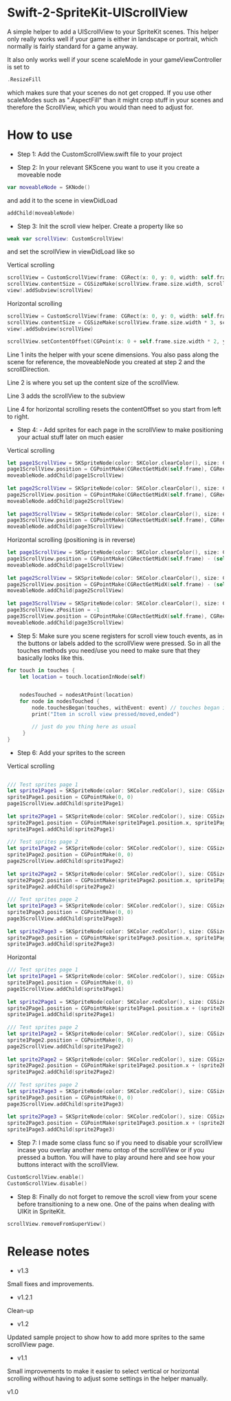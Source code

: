 # Swift-2-SpriteKit-UIScrollView

A simple helper to add a UIScrollView to your SpriteKit scenes. This helper only really works well if your game is either in landscape or portrait, which normally is fairly standard for a game anyway.

It also only works well if your scene scaleMode in your gameViewController is set to
```swift
.ResizeFill
```
which makes sure that your scenes do not get cropped. If you use other scaleModes such as ".AspectFill" than it might crop stuff in your scenes and therefore  the ScrollView, which you would than need to adjust for. 

# How to use

- Step 1: Add the CustomScrollView.swift file to your project

- Step 2: In your relevant SKScene you want to use it you create a moveable node
 
```swift
var moveableNode = SKNode()
```

and add it to the scene in viewDidLoad

```swift
addChild(moveableNode)
```

- Step 3: Init the scroll view helper. Create a property like so

```swift
weak var scrollView: CustomScrollView!
```

and set the scrollView in viewDidLoad like so

Vertical scrolling
```swift
scrollView = CustomScrollView(frame: CGRect(x: 0, y: 0, width: self.frame.size.width, height: self.frame.size.height), scene: self, moveableNode: moveableNode, scrollDirection: .Vertical)
scrollView.contentSize = CGSizeMake(scrollView.frame.size.width, scrollView.frame.size.height * 3) // makes it 3 times the height
view!.addSubview(scrollView)
```

Horizontal scrolling
```swift
scrollView = CustomScrollView(frame: CGRect(x: 0, y: 0, width: self.frame.size.width, height: self.frame.size.height), scene: self, moveableNode: moveableNode, scrollDirection: .Horizontal)
scrollView.contentSize = CGSizeMake(scrollView.frame.size.width * 3, scrollView.frame.size.height) // * 3 makes it three times as wide
view!.addSubview(scrollView)

scrollView.setContentOffset(CGPoint(x: 0 + self.frame.size.width * 2, y: 0), animated: true)
```

Line 1 inits the helper with your scene dimensions. You also pass along the scene for reference, the moveableNode you created at step 2 and the scrollDirection. 

Line 2 is where you set up the content size of the scrollView.

Line 3 adds the scrollView to the subview

Line 4 for horizontal scrolling resets the contentOffset so you start from left to right.

- Step 4: - Add sprites for each page in the scrollView to make positioning your actual stuff later on much easier

Vertical scrolling
```swift
let page1ScrollView = SKSpriteNode(color: SKColor.clearColor(), size: CGSizeMake(scrollView.frame.size.width, scrollView.frame.size.height))
page1ScrollView.position = CGPointMake(CGRectGetMidX(self.frame), CGRectGetMidY(self.frame))
moveableNode.addChild(page1ScrollView)
        
let page2ScrollView = SKSpriteNode(color: SKColor.clearColor(), size: CGSizeMake(scrollView.frame.size.width, scrollView.frame.size.height))
page2ScrollView.position = CGPointMake(CGRectGetMidX(self.frame), CGRectGetMidY(self.frame) - (self.frame.size.height))
moveableNode.addChild(page2ScrollView)
        
let page3ScrollView = SKSpriteNode(color: SKColor.clearColor(), size: CGSizeMake(scrollView.frame.size.width, scrollView.frame.size.height))
page3ScrollView.position = CGPointMake(CGRectGetMidX(self.frame), CGRectGetMidY(self.frame) - (self.frame.size.height * 2))
moveableNode.addChild(page3ScrollView)
```

Horizontal scrolling (positioning is in reverse)
```swift
let page1ScrollView = SKSpriteNode(color: SKColor.clearColor(), size: CGSizeMake(scrollView.frame.size.width, scrollView.frame.size.height))
page1ScrollView.position = CGPointMake(CGRectGetMidX(self.frame) - (self.frame.size.width * 2), CGRectGetMidY(self.frame))
moveableNode.addChild(page1ScrollView)
        
let page2ScrollView = SKSpriteNode(color: SKColor.clearColor(), size: CGSizeMake(scrollView.frame.size.width, scrollView.frame.size.height))
page2ScrollView.position = CGPointMake(CGRectGetMidX(self.frame) - (self.frame.size.width), CGRectGetMidY(self.frame))
moveableNode.addChild(page2ScrollView)
        
let page3ScrollView = SKSpriteNode(color: SKColor.clearColor(), size: CGSizeMake(scrollView.frame.size.width, scrollView.frame.size.height))
page3ScrollView.zPosition = -1
page3ScrollView.position = CGPointMake(CGRectGetMidX(self.frame), CGRectGetMidY(self.frame))
moveableNode.addChild(page3ScrollView)
```

- Step 5: Make sure you scene registers for scroll view touch events, as in the buttons or labels added to the scrollView were pressed. So in all the touches methods you need/use you need to make sure that they basically looks like this.

```swift
for touch in touches {
    let location = touch.locationInNode(self)


    nodesTouched = nodesAtPoint(location)
    for node in nodesTouched {
        node.touchesBegan(touches, withEvent: event) // touches began in this case
        print("Item in scroll view pressed/moved,ended")

        // just do you thing here as usual
     }
}
```

- Step 6: Add your sprites to the screen

Vertical scrolling
```swift

/// Test sprites page 1
let sprite1Page1 = SKSpriteNode(color: SKColor.redColor(), size: CGSize(width: 50, height: 50))
sprite1Page1.position = CGPointMake(0, 0)
page1ScrollView.addChild(sprite1Page1)
        
let sprite2Page1 = SKSpriteNode(color: SKColor.redColor(), size: CGSize(width: 50, height: 50))
sprite2Page1.position = CGPointMake(sprite1Page1.position.x, sprite1Page1.position.y - sprite2Page1.size.height * 1.5)
sprite1Page1.addChild(sprite2Page1)
        
/// Test sprites page 2
let sprite1Page2 = SKSpriteNode(color: SKColor.redColor(), size: CGSize(width: 50, height: 50))
sprite1Page2.position = CGPointMake(0, 0)
page2ScrollView.addChild(sprite1Page2)
        
let sprite2Page2 = SKSpriteNode(color: SKColor.redColor(), size: CGSize(width: 50, height: 50))
sprite2Page2.position = CGPointMake(sprite1Page2.position.x, sprite1Page2.position.y - (sprite2Page2.size.height * 1.5))
sprite1Page2.addChild(sprite2Page2)
        
/// Test sprites page 2
let sprite1Page3 = SKSpriteNode(color: SKColor.redColor(), size: CGSize(width: 50, height: 50))
sprite1Page3.position = CGPointMake(0, 0)
page3ScrollView.addChild(sprite1Page3)
        
let sprite2Page3 = SKSpriteNode(color: SKColor.redColor(), size: CGSize(width: 50, height: 50))
sprite2Page3.position = CGPointMake(sprite1Page3.position.x, sprite1Page3.position.y - (sprite2Page3.size.height * 1.5))
sprite1Page3.addChild(sprite2Page3)
```

Horizontal
```swift
/// Test sprites page 1
let sprite1Page1 = SKSpriteNode(color: SKColor.redColor(), size: CGSize(width: 50, height: 50))
sprite1Page1.position = CGPointMake(0, 0)
page1ScrollView.addChild(sprite1Page1)
        
let sprite2Page1 = SKSpriteNode(color: SKColor.redColor(), size: CGSize(width: 50, height: 50))
sprite2Page1.position = CGPointMake(sprite1Page1.position.x + (sprite2Page1.size.width * 1.5), sprite1Page1.position.y)
sprite1Page1.addChild(sprite2Page1)
        
/// Test sprites page 2
let sprite1Page2 = SKSpriteNode(color: SKColor.redColor(), size: CGSize(width: 50, height: 50))
sprite1Page2.position = CGPointMake(0, 0)
page2ScrollView.addChild(sprite1Page2)
        
let sprite2Page2 = SKSpriteNode(color: SKColor.redColor(), size: CGSize(width: 50, height: 50))
sprite2Page2.position = CGPointMake(sprite1Page2.position.x + (sprite2Page2.size.width * 1.5), sprite1Page2.position.y)
sprite1Page2.addChild(sprite2Page2)
        
/// Test sprites page 2
let sprite1Page3 = SKSpriteNode(color: SKColor.redColor(), size: CGSize(width: 50, height: 50))
sprite1Page3.position = CGPointMake(0, 0)
page3ScrollView.addChild(sprite1Page3)
        
let sprite2Page3 = SKSpriteNode(color: SKColor.redColor(), size: CGSize(width: 50, height: 50))
sprite2Page3.position = CGPointMake(sprite1Page3.position.x + (sprite2Page3.size.width * 1.5), sprite1Page3.position.y)
sprite1Page3.addChild(sprite2Page3)
```

- Step 7: I made some class func so if you need to disable your scrollView incase you overlay another menu ontop of the scrollView or if you pressed a button. You will have to play around here and see how your buttons interact with the scrollView.

```swift
CustomScrollView.enable()
CustomScrollView.disable()
```

- Step 8: Finally do not forget to remove the scroll view from your scene before transitioning to a new one. One of the pains when dealing with UIKit in SpriteKit.

```swift
scrollView.removeFromSuperView()
```

# Release notes

- v1.3

Small fixes and improvements.

- v1.2.1

Clean-up

- v1.2

Updated sample project to show how to add more sprites to the same scrollView page.

- v1.1

Small improvements to make it easier to select vertical or horizontal scrolling without having to adjust some settings in the helper manually.

v1.0
